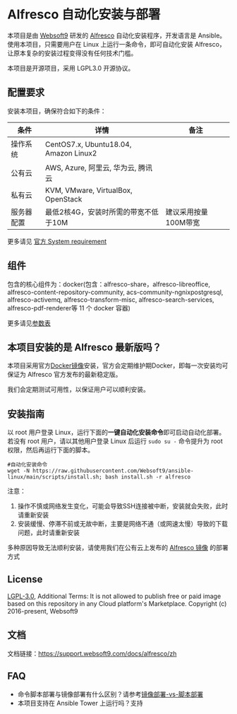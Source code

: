 # Alfresco 自动化安装与部署

本项目是由 [Websoft9](http://www.websoft9.com) 研发的 [Alfresco](https://www.alfresco.com/ecm-software/alfresco-community-editions) 自动化安装程序，开发语言是 Ansible。使用本项目，只需要用户在 Linux 上运行一条命令，即可自动化安装 Alfresco，让原本复杂的安装过程变得没有任何技术门槛。  

本项目是开源项目，采用 LGPL3.0 开源协议。

## 配置要求

安装本项目，确保符合如下的条件：

| 条件       | 详情       | 备注  |
| ------------ | ------------ | ----- |
| 操作系统       | CentOS7.x, Ubuntu18.04, Amazon Linux2       |    |
| 公有云| AWS, Azure, 阿里云, 华为云, 腾讯云 |  |
| 私有云|  KVM, VMware, VirtualBox, OpenStack |  |
| 服务器配置 | 最低2核4G，安装时所需的带宽不低于10M |  建议采用按量100M带宽 |

更多请见 [官方 System requirement](https://docs.alfresco.com/content-services/latest/install/containers/docker-compose/)

## 组件

包含的核心组件为：docker(包含：alfresco-share，alfresco-libreoffice, alfresco-content-repository-community, acs-community-ngnixpostgresql, alfresco-activemq, alfresco-transform-misc, alfresco-search-services, alfresco-pdf-renderer等 11 个 docker 容器)  

更多请见[参数表](/docs/zh/stack-components.md)

## 本项目安装的是 Alfresco 最新版吗？

本项目采用官方[Docker镜像](https://github.com/Alfresco/acs-community-deployment/blob/master/docker-compose/docker-compose.yml)安装，官方会定期维护期Docker，即每一次安装均可保证为 Alfresco 官方发布的最新稳定版。

我们会定期测试可用性，以保证用户可以顺利安装。

## 安装指南

以 root 用户登录 Linux，运行下面的**一键自动化安装命令**即可启动自动化部署。若没有 root 用户，请以其他用户登录 Linux 后运行 `sudo su -` 命令提升为 root 权限，然后再运行下面的脚本。

```
#自动化安装命令
wget -N https://raw.githubusercontent.com/Websoft9/ansible-linux/main/scripts/install.sh; bash install.sh -r alfresco

```

注意：  

1. 操作不慎或网络发生变化，可能会导致SSH连接被中断，安装就会失败，此时请重新安装
2. 安装缓慢、停滞不前或无故中断，主要是网络不通（或网速太慢）导致的下载问题，此时请重新安装  

多种原因导致无法顺利安装，请使用我们在公有云上发布的 [Alfresco 镜像](https://apps.websoft9.com/Alfresco) 的部署方式

## License

[LGPL-3.0](/License.md), Additional Terms: It is not allowed to publish free or paid image based on this repository in any Cloud platform's Marketplace.
Copyright (c) 2016-present, Websoft9

## 文档

文档链接：https://support.websoft9.com/docs/alfresco/zh

## FAQ

- 命令脚本部署与镜像部署有什么区别？请参考[镜像部署-vs-脚本部署](https://support.websoft9.com/docs/faq/zh/bz-product.html#镜像部署-vs-脚本部署)
- 本项目支持在 Ansible Tower 上运行吗？支持

